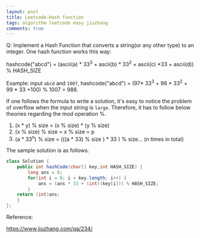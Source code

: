 ```yaml
---
layout: post
title: Leetcode-Hash function
tags: algorithm leetcode easy jiuzhang
comments: true
---
```


Q: Implement a Hash Function that converts a string(or any other type) to an integer. One hash function works this way:

hashcode("abcd") = (ascii(a) * 33<sup>3</sup> + ascii(b) * 33<sup>2</sup> + ascii(c) *33 + ascii(d)) % HASH_SIZE

Example: input `abcd` and `1007`, hashcode("abcd") = (97* 33<sup>3</sup>  + 98 * 33<sup>2</sup>  + 99 * 33 +100) % 1007 = 988. 

If one follows the formula to write a solution, it's easy to notice the problem of overflow when the input string is `large`. Therefore, it has to follow below theories regarding the mod operation %.

1. (x * y) % size = (x % size) * (y % size)
2. (x % size) % size = x % size = p
3. (a * 33<sup>n</sup>) % size = (((a * 33) % size ) * 33 ) % size... (n times in total)

The sample solution is as follows.

```java
class Solution {
    public int hashCode(char[] key,int HASH_SIZE) {
        long ans = 0;
        for(int i = 0; i < key.length; i++) {
            ans = (ans * 33 + (int)(key[i])) % HASH_SIZE; 
        }
	return (int)ans;
    }
};
```

Reference:

<a href="https://www.jiuzhang.com/qa/234/" target="_blank">https://www.jiuzhang.com/qa/234/</a>
